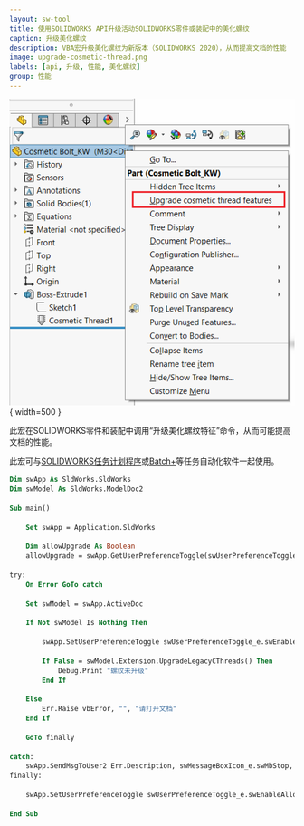 ```yaml
---
layout: sw-tool
title: 使用SOLIDWORKS API升级活动SOLIDWORKS零件或装配中的美化螺纹
caption: 升级美化螺纹
description: VBA宏升级美化螺纹为新版本（SOLIDWORKS 2020），从而提高文档的性能
image: upgrade-cosmetic-thread.png
labels: [api, 升级, 性能, 美化螺纹]
group: 性能
---
```

![升级美化螺纹命令](upgrade-cosmetic-thread.png){ width=500 }

此宏在SOLIDWORKS零件和装配中调用“升级美化螺纹特征”命令，从而可能提高文档的性能。

此宏可与[SOLIDWORKS任务计划程序](https://help.solidworks.com/2019/English/SolidWorks/sldworks/c_SOLIDWORKS_Task_Scheduler_Overview.htm)或[Batch+](https://cadplus.xarial.com/batch/)等任务自动化软件一起使用。

~~~ vb
Dim swApp As SldWorks.SldWorks
Dim swModel As SldWorks.ModelDoc2

Sub main()

    Set swApp = Application.SldWorks

    Dim allowUpgrade As Boolean
    allowUpgrade = swApp.GetUserPreferenceToggle(swUserPreferenceToggle_e.swEnableAllowCosmeticThreadsUpgrade)

try:
    On Error GoTo catch
    
    Set swModel = swApp.ActiveDoc
        
    If Not swModel Is Nothing Then
                
        swApp.SetUserPreferenceToggle swUserPreferenceToggle_e.swEnableAllowCosmeticThreadsUpgrade, True
        
        If False = swModel.Extension.UpgradeLegacyCThreads() Then
            Debug.Print "螺纹未升级"
        End If
            
    Else
        Err.Raise vbError, "", "请打开文档"
    End If
    
    GoTo finally
    
catch:
    swApp.SendMsgToUser2 Err.Description, swMessageBoxIcon_e.swMbStop, swMessageBoxBtn_e.swMbOk
finally:
    
    swApp.SetUserPreferenceToggle swUserPreferenceToggle_e.swEnableAllowCosmeticThreadsUpgrade, allowUpgrade

End Sub
~~~